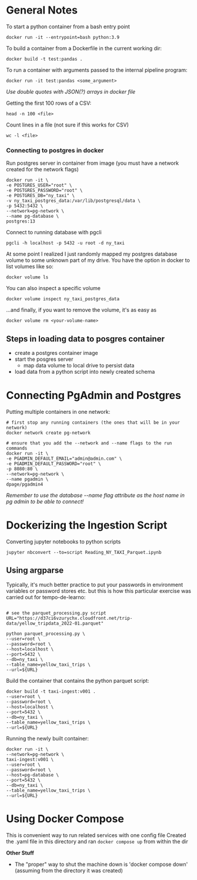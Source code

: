 # General Notes

To start a python container from a bash entry point
```
docker run -it --entrypoint=bash python:3.9
```

To build a container from a Dockerfile in the current working dir:
```
docker build -t test:pandas .
```

To run a container with arguments passed to the internal pipeline program:
```
docker run -it test:pandas <some_argument>
```

*Use double quotes with JSON(?) arrays in docker file*

Getting the first 100 rows of a CSV:
```
head -n 100 <file>
```

Count lines in a file (not sure if this works for CSV)
```
wc -l <file>
```

### Connecting to postgres in docker

Run postgres server in container from image (you must have a network created for the network flags)
```
docker run -it \
-e POSTGRES_USER="root" \
-e POSTGRES_PASSWORD="root" \
-e POSTGRES_DB="ny_taxi" \
-v ny_taxi_postgres_data:/var/lib/postgresql/data \
-p 5432:5432 \
--network=pg-network \
--name pg-database \
postgres:13
```

Connect to running database with pgcli
```
pgcli -h localhost -p 5432 -u root -d ny_taxi
```

At some point I realized I just randomly mapped my postgres database volume to
some unknown part of my drive. You have the option in docker to list volumes like so:
```
docker volume ls
```

You can also inspect a specific volume
```
docker volume inspect ny_taxi_postgres_data
```

...and finally, if you want to remove the volume, it's as easy as
```
docker volume rm <your-volume-name>
```

## Steps in loading data to posgres container
- create a postgres container image
- start the posgres server
    - map data volume to local drive to persist data
- load data from a python script into newly created schema

# Connecting PgAdmin and Postgres
Putting multiple containers in one network:
```
# first stop any running containers (the ones that will be in your network)
docker network create pg-network

# ensure that you add the --network and --name flags to the run commands
docker run -it \
-e PGADMIN_DEFAULT_EMAIL="admin@admin.com" \
-e PGADMIN_DEFAULT_PASSWORD="root" \
-p 8080:80 \
--network=pg-network \
--name pgadmin \
dpage/pgadmin4
```

*Remember to use the database --name flag attribute as the host name in pg admin to be able to connect!*

# Dockerizing the Ingestion Script
Converting jupyter notebooks to python scripts
```
jupyter nbconvert --to=script Reading_NY_TAXI_Parquet.ipynb
```

## Using argparse
Typically, it's much better practice to put your passwords in environment variables or password stores etc. but this is how this particular exercise was carried out for tempo-de-learno:
```

# see the parquet_processing.py script
URL="https://d37ci6vzurychx.cloudfront.net/trip-data/yellow_tripdata_2022-01.parquet"

python parquet_processing.py \
--user=root \
--password=root \
--host=localhost \
--port=5432 \
--db=ny_taxi \
--table_name=yellow_taxi_trips \
--url=${URL}

```

Build the container that contains the python parquet script:
```
docker build -t taxi-ingest:v001 .
--user=root \
--password=root \
--host=localhost \
--port=5432 \
--db=ny_taxi \
--table_name=yellow_taxi_trips \
--url=${URL}
```

Running the newly built container:
```
docker run -it \
--network=pg-network \
taxi-ingest:v001 \
--user=root \
--password=root \
--host=pg-database \
--port=5432 \
--db=ny_taxi \
--table_name=yellow_taxi_trips \
--url=${URL}
```

# Using Docker Compose
This is convenient way to run related services with one config file
Created the .yaml file in this directory and ran `docker compose up` from within the dir

**Other Stuff**
- The "proper" way to shut the machine down is 'docker compose down' (assuming from the directory it was created)